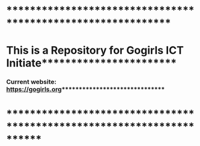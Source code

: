 # ************************************************************
# This is a Repository for Gogirls ICT Initiate***********************
### Current website: https://gogirls.org******************************
# **********************************************************************